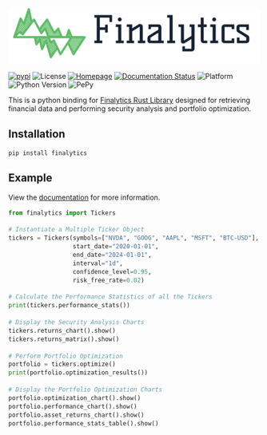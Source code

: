 ![Finalytics](https://github.com/Nnamdi-sys/finalytics/raw/main/logo-color.png)

[![pypi](https://img.shields.io/pypi/v/finalytics)](https://pypi.org/project/finalytics/)
![License](https://img.shields.io/crates/l/finalytics)
[![Homepage](https://img.shields.io/badge/homepage-finalytics.rs-blue)](https://finalytics.rs/)
[![Documentation Status](https://img.shields.io/badge/docs-quarto-blue)](https://nnamdi.quarto.pub/finalytics/)
![Platform](https://img.shields.io/badge/Platform-Windows%20%7C%20Linux%20%7C%20MacOS-brightgreen)
![Python Version](https://img.shields.io/badge/Python-3.7%20%7C%203.8%20%7C%203.9%20%7C%203.10%20%7C%203.11%20%7C%203.12-blue)
![PePy](https://static.pepy.tech/personalized-badge/finalytics?period=total&units=international_system&left_color=black&right_color=blue&left_text=Downloads)



This is a python binding for [Finalytics Rust Library](https://github.com/Nnamdi-sys/finalytics) designed for retrieving financial data and performing security analysis and portfolio optimization.

## Installation

```bash
pip install finalytics
```

## Example

View the [documentation](https://nnamdi.quarto.pub/finalytics/) for more information.

```python
from finalytics import Tickers

# Instantiate a Multiple Ticker Object
tickers = Tickers(symbols=["NVDA", "GOOG", "AAPL", "MSFT", "BTC-USD"],
                  start_date="2020-01-01",
                  end_date="2024-01-01",
                  interval="1d",
                  confidence_level=0.95,
                  risk_free_rate=0.02)

# Calculate the Performance Statistics of all the Tickers
print(tickers.performance_stats())

# Display the Security Analysis Charts
tickers.returns_chart().show()
tickers.returns_matrix().show()

# Perform Portfolio Optimization
portfolio = tickers.optimize()
print(portfolio.optimization_results())

# Display the Portfolio Optimization Charts
portfolio.optimization_chart().show()
portfolio.performance_chart().show()
portfolio.asset_returns_chart().show()
portfolio.performance_stats_table().show()

```





